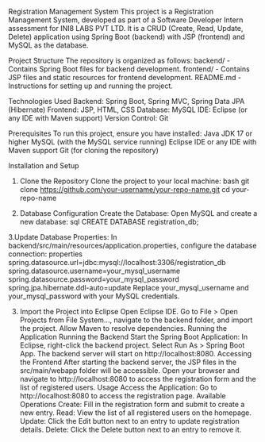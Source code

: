 Registration Management System
This project is a Registration Management System, developed as part of a Software Developer Intern assessment for INI8 LABS PVT LTD. It is a CRUD (Create, Read, Update, Delete) application using Spring Boot (backend) with JSP (frontend) and MySQL as the database.

Project Structure
The repository is organized as follows:
backend/ - Contains Spring Boot files for backend development.
frontend/ - Contains JSP files and static resources for frontend development.
README.md - Instructions for setting up and running the project.

Technologies Used
Backend: Spring Boot, Spring MVC, Spring Data JPA (Hibernate)
Frontend: JSP, HTML, CSS
Database: MySQL
IDE: Eclipse (or any IDE with Maven support)
Version Control: Git

Prerequisites
To run this project, ensure you have installed:
Java JDK 17 or higher
MySQL (with the MySQL service running)
Eclipse IDE or any IDE with Maven support
Git (for cloning the repository)

Installation and Setup
1. Clone the Repository
Clone the project to your local machine:
bash
git clone https://github.com/your-username/your-repo-name.git
cd your-repo-name

2. Database Configuration
Create the Database: Open MySQL and create a new database:
sql
CREATE DATABASE registration_db;

3.Update Database Properties: In backend/src/main/resources/application.properties, configure the database connection:
properties
spring.datasource.url=jdbc:mysql://localhost:3306/registration_db
spring.datasource.username=your_mysql_username
spring.datasource.password=your_mysql_password
spring.jpa.hibernate.ddl-auto=update
Replace your_mysql_username and your_mysql_password with your MySQL credentials.

3. Import the Project into Eclipse
Open Eclipse IDE.
Go to File > Open Projects from File System..., navigate to the backend folder, and import the project.
Allow Maven to resolve dependencies.
Running the Application
Running the Backend
Start the Spring Boot Application:
In Eclipse, right-click the backend project.
Select Run As > Spring Boot App.
The backend server will start on http://localhost:8080.
Accessing the Frontend
After starting the backend server, the JSP files in the src/main/webapp folder will be accessible.
Open your browser and navigate to http://localhost:8080 to access the registration form and the list of registered users.
Usage
Access the Application:
Go to http://localhost:8080 to access the registration page.
Available Operations
Create: Fill in the registration form and submit to create a new entry.
Read: View the list of all registered users on the homepage.
Update: Click the Edit button next to an entry to update registration details.
Delete: Click the Delete button next to an entry to remove it.
